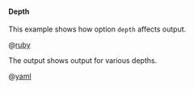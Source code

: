 #### Depth

This example shows how option ```depth``` affects output.

@[ruby](show.rb)

The output shows output for various depths.

@[yaml](show.yaml)
